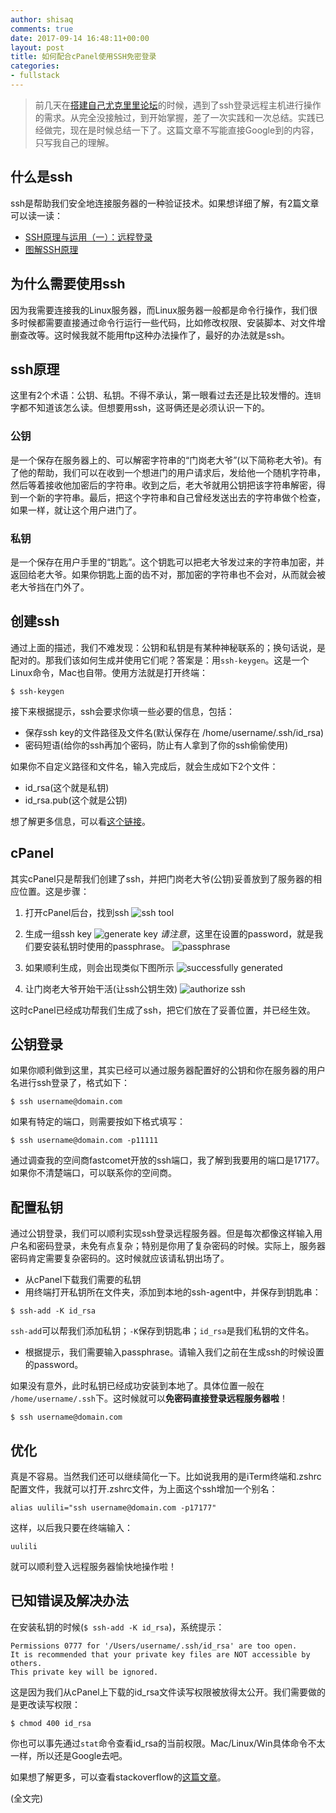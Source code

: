 ```yaml
---
author: shisaq
comments: true
date: 2017-09-14 16:48:11+00:00
layout: post
title: 如何配合cPanel使用SSH免密登录
categories:
- fullstack
---
```


> 前几天在[搭建自己尤克里里论坛](/fullstack/2017/09/13/flarum-deployment.html)的时候，遇到了ssh登录远程主机进行操作的需求。从完全没接触过，到开始掌握，差了一次实践和一次总结。实践已经做完，现在是时候总结一下了。这篇文章不写能直接Google到的内容，只写我自己的理解。

## 什么是ssh

ssh是帮助我们安全地连接服务器的一种验证技术。如果想详细了解，有2篇文章可以读一读：

* [SSH原理与运用（一）：远程登录](http://www.ruanyifeng.com/blog/2011/12/ssh_remote_login.html)
* [图解SSH原理](http://www.jianshu.com/p/33461b619d53)

## 为什么需要使用ssh

因为我需要连接我的Linux服务器，而Linux服务器一般都是命令行操作，我们很多时候都需要直接通过命令行运行一些代码，比如修改权限、安装脚本、对文件增删查改等。这时候我就不能用ftp这种办法操作了，最好的办法就是ssh。

## ssh原理

这里有2个术语：公钥、私钥。不得不承认，第一眼看过去还是比较发懵的。连`钥`字都不知道该怎么读。但想要用ssh，这哥俩还是必须认识一下的。

### 公钥

是一个保存在服务器上的、可以解密字符串的“门岗老大爷”(以下简称老大爷)。有了他的帮助，我们可以在收到一个想进门的用户请求后，发给他一个随机字符串，然后等着接收他加密后的字符串。收到之后，老大爷就用公钥把该字符串解密，得到一个新的字符串。最后，把这个字符串和自己曾经发送出去的字符串做个检查，如果一样，就让这个用户进门了。

### 私钥

是一个保存在用户手里的“钥匙”。这个钥匙可以把老大爷发过来的字符串加密，并返回给老大爷。如果你钥匙上面的齿不对，那加密的字符串也不会对，从而就会被老大爷挡在门外了。

## 创建ssh

通过上面的描述，我们不难发现：公钥和私钥是有某种神秘联系的；换句话说，是配对的。那我们该如何生成并使用它们呢？答案是：用`ssh-keygen`。这是一个Linux命令，Mac也自带。使用方法就是打开终端：

`$ ssh-keygen`

接下来根据提示，ssh会要求你填一些必要的信息，包括：

* 保存ssh key的文件路径及文件名(默认保存在 /home/username/.ssh/id_rsa)
* 密码短语(给你的ssh再加个密码，防止有人拿到了你的ssh偷偷使用)

如果你不自定义路径和文件名，输入完成后，就会生成如下2个文件：

* id_rsa(这个就是私钥)
* id_rsa.pub(这个就是公钥)

想了解更多信息，可以看[这个链接](https://www.ssh.com/ssh/keygen/)。

## cPanel

其实cPanel只是帮我们创建了ssh，并把门岗老大爷(公钥)妥善放到了服务器的相应位置。这是步骤：

1. 打开cPanel后台，找到ssh ![ssh tool](https://i.loli.net/2017/09/15/59bb19163ca51.png)

2. 生成一组ssh key ![generate key](https://i.loli.net/2017/09/15/59bb193278288.png) _请注意_，这里在设置的password，就是我们要安装私钥时使用的passphrase。 ![passphrase](https://i.loli.net/2017/09/15/59bb199da14be.png)

3. 如果顺利生成，则会出现类似下图所示 ![successfully generated](https://i.loli.net/2017/09/15/59bb1a19919e0.png)

4. 让门岗老大爷开始干活(让ssh公钥生效) ![authorize ssh](https://i.loli.net/2017/09/15/59bb1d054772e.png)

这时cPanel已经成功帮我们生成了ssh，把它们放在了妥善位置，并已经生效。

## 公钥登录

如果你顺利做到这里，其实已经可以通过服务器配置好的公钥和你在服务器的用户名进行ssh登录了，格式如下：

`$ ssh username@domain.com`

如果有特定的端口，则需要按如下格式填写：

`$ ssh username@domain.com -p11111`

通过调查我的空间商fastcomet开放的ssh端口，我了解到我要用的端口是17177。如果你不清楚端口，可以联系你的空间商。

## 配置私钥

通过公钥登录，我们可以顺利实现ssh登录远程服务器。但是每次都像这样输入用户名和密码登录，未免有点复杂；特别是你用了复杂密码的时候。实际上，服务器密码肯定需要复杂密码的。这时候就应该请私钥出场了。

* 从cPanel下载我们需要的私钥
* 用终端打开私钥所在文件夹，添加到本地的ssh-agent中，并保存到钥匙串：

 `$ ssh-add -K id_rsa`

 `ssh-add`可以帮我们添加私钥；`-K`保存到钥匙串；`id_rsa`是我们私钥的文件名。

* 根据提示，我们需要输入passphrase。请输入我们之前在生成ssh的时候设置的password。

如果没有意外，此时私钥已经成功安装到本地了。具体位置一般在 `/home/username/.ssh`下。这时候就可以**免密码直接登录远程服务器啦**！

`$ ssh username@domain.com`

## 优化

真是不容易。当然我们还可以继续简化一下。比如说我用的是iTerm终端和.zshrc配置文件，我就可以打开.zshrc文件，为上面这个ssh增加一个别名：

`alias uulili="ssh username@domain.com -p17177"`

这样，以后我只要在终端输入：

`uulili`

就可以顺利登入远程服务器愉快地操作啦！

## 已知错误及解决办法

在安装私钥的时候(`$ ssh-add -K id_rsa`)，系统提示：

```
Permissions 0777 for '/Users/username/.ssh/id_rsa' are too open.
It is recommended that your private key files are NOT accessible by others.
This private key will be ignored.
```

这是因为我们从cPanel上下载的id_rsa文件读写权限被放得太公开。我们需要做的是更改读写权限：

`$ chmod 400 id_rsa`

你也可以事先通过`stat`命令查看id_rsa的当前权限。Mac/Linux/Win具体命令不太一样，所以还是Google去吧。

如果想了解更多，可以查看stackoverflow的[这篇文章](https://stackoverflow.com/a/9270753/5769598)。

(全文完)
